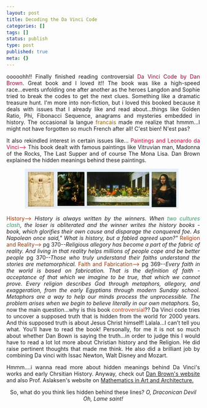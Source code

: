 ```yaml
---
layout: post
title: Decoding the Da Vinci Code
categories: []
tags: []
status: publish
type: post
published: true
meta: {}
---
```

<p align="justify">ooooohh!! Finally finished reading controversial <font color="#990033">Da Vinci Code by Dan Brown</font>. Great book and I loved it!! The book was like a high-speed race...events unfolding one after another as the heroes Langdon and Sophie tried to break the codes to get the next clues. Something like a dramatic treasure hunt. I'm more into non-fiction, but i loved this booked because it deals with issues that I already like and read about...things like Golden Ratio, Phi, Fibonacci Sequence, anagrams and mysteries embedded in history. The occasional la langue <font color="#996600">francais</font> made me realize that hmmm...I might not have forgotten so much French after all! C'est bien! N'est pas?</p>

<p align="justify">It also rekindled interest in certain issues like...
<font color="#cc0033">Paintings and Leonardo da Vinci--&gt;
</font>This book dealt with famous paintings like Vitruvian man, Madonna of the Rocks, The Last Supper and of course The Mona Lisa. Dan Brown explained the hidden meanings behind these paintings.

<p align="center"><img border="0" src="/img//daVinci.jpg" height="104" style="height: 104px" />
<strong> </strong>

<p align="justify"><font color="#993300">History--&gt;</font>
<em>History is always written by the winners. When <font color="#339966">two cultures clash</font>, the loser is obliterated and the winner writes the history books - book, which glorifies their own cause and disparage the conquered foe. As Napolean once said," What is history, but a fabled agreed upon?"
</em>
<font color="#993300">Religion and Reality--&gt;</font>
pg 370<em>--Religious allegory has become a part of the fabric of reality. And living in that reality helps millions of people cope and be better people
</em>pg 370<em>--Those who truly understand their faiths understand the stories are metamorphical.
</em>
<font color="#993300">Faith and Fabrication--&gt;</font>
pg 369--<em>Every faith in the world is based on fabrication. That is the definition of faith - acceptance of that which we imagine to be true, that which we cannot prove. Every religion describes God through metaphors, allegory, and exaggeration, from the early Egyptians through modern Sunday school. Metaphors are a way to help our minds process the unprocessible. The problem arises when we begin to believe literally in our own metaphors.
</em>
So, now the main question...why is this book <font color="#cc3300">controversial</font>?? Da Vinci code tries to uncover a supposed truth that is hidden from the world for 2000 years. And this supposed truth is about Jesus Christ himself! Lalala…I can’t tell you what. You’ll have to read the book! Personally, for me it is not so much about whether Dan Bown is saying the truth…in order to judge this I would have to read a lot lot more about Christian history and the Religion. He did raise pertinent thoughts that made me think. He also did a brilliant job by combining Da vinci with Issac Newton, Walt Disney and Mozart.
<p align="justify">Hmmm....i wanna read more about hidden meanings behind Da Vinci's works and early Chrsitian History. Anyway, check out <a href="http://www.danbrown.com/novels/davinci_code/reviews.html">Dan Brown's website </a>and also Prof. Aslaksen's website on <a href="http://www.math.nus.edu.sg/aslaksen/teaching/math-art-arch.html">Mathematics in Art and Architecture. </a></p>

<p align="center">So, what do you think lies hidden behind these lines?
<em>O, Draconican Devil
Oh, Lame saint!</em>
